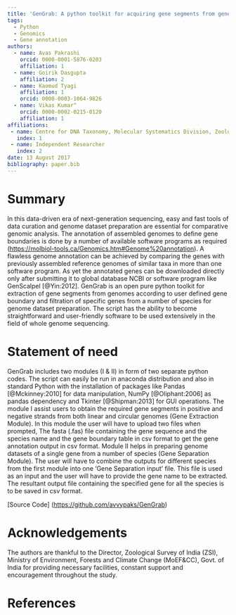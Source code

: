 ```yaml
---
title: 'GenGrab: A python toolkit for acquiring gene segments from genomes the easy way'
tags:
  - Python
  - Genomics
  - Gene annotation
authors:
  - name: Avas Pakrashi
    orcid: 0000-0001-5876-0203
    affiliation: 1
  - name: Goirik Dasgupta
    affiliation: 2
  - name: Kaomud Tyagi
    affiliation: 1
    orcid: 0000-0003-1064-9826
  - name: Vikas Kumar^
    orcid: 0000-0002-0215-0120
    affiliation: 1
affiliations:
 - name: Centre for DNA Taxonomy, Molecular Systematics Division, Zoological Survey of India, Kolkata
   index: 1
 - name: Independent Researcher
   index: 2
date: 13 August 2017
bibliography: paper.bib
---
```

# Summary
In this data-driven era of next-generation sequencing, easy and fast tools of data curation and genome dataset preparation are essential for comparative genomic analysis. The annotation of assembled genomes to define gene boundaries is done by a number of available software programs as required (https://molbiol-tools.ca/Genomics.htm#Genome%20annotation). A flawless genome annotation can be achieved by comparing the genes with previously assembled reference genomes of similar taxa in more than one software program. As yet the annotated genes can be downloaded directly only after submitting it to global database NCBI or software program like GenScalpel [@Yin:2012]. GenGrab is an open pure python toolkit for extraction of gene segments from genomes according to user defined gene boundary and filtration of specific genes from a number of species for genome dataset preparation. The script has the ability to become straightforward and user-friendly software to be used extensively in the field of whole genome sequencing.
# Statement of need 
GenGrab includes two modules (I & II) in form of two separate python codes. The script can easily be run in anaconda distribution and also in standard Python with the installation of packages like Pandas [@Mckinney:2010] for data manipulation, NumPy [@Oliphant:2006] as pandas dependency and Tkinter [@Shipman:2013] for GUI operations. 
The module I assist users to obtain the required gene segments in positive and negative strands from both linear and circular genomes (Gene Extraction Module). In this module the user will have to upload two files when prompted, The fasta (.fas) file containing the gene sequence and the species name and the gene boundary table in csv format to get the gene annotation output in csv format. Module II helps in preparing genome datasets of a single gene from a number of species (Gene Separation Module). The user will have to combine the outputs for different species from the first module into one ‘Gene Separation input’ file. This file is used as an input and the user will have to provide the gene name to be extracted. The resultant output file containing the specified gene for all the species is to be saved in csv format.

[Source Code] (https://github.com/avvypaks/GenGrab)

# Acknowledgements
The authors are thankful to the Director, Zoological Survey of India (ZSI), Ministry of Environment, Forests and Climate Change (MoEF&CC), Govt. of India for providing necessary facilities, constant support and encouragement throughout the study.

# References
